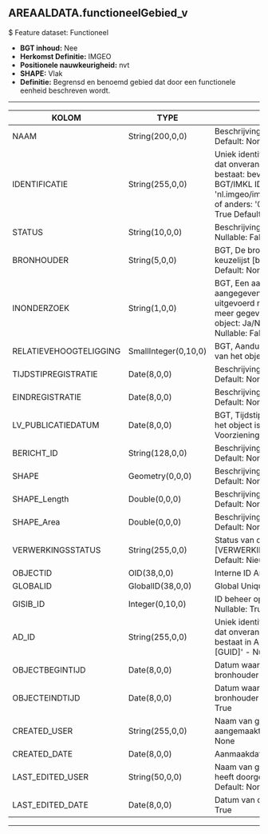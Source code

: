 ## AREAALDATA.functioneelGebied_v

$ Feature dataset: Functioneel

* __BGT inhoud:__ Nee
* __Herkomst Definitie:__ IMGEO
* __Positionele nauwkeurigheid:__ nvt
* __SHAPE:__ Vlak
* __Definitie:__ Begrensd en benoemd gebied dat door een functionele eenheid beschreven wordt.

***

|KOLOM                           |TYPE          	 |DEFINITIE|
|------                          |----               |-----    |
|NAAM                            |String(200,0,0)    |Beschrijving - keuzelijst [] Nullable: True Default: None|
|IDENTIFICATIE                   |String(255,0,0)    |Uniek identificatienummer voor het object dat onveranderlijk is zolang het object bestaat: bevat indien van toepassing BGT/IMKL ID in format 'nl.imgeo/imkl.bronhouderscode.LokaalID' of anders: '00000'.LokaalID - Nullable: True Default: None|
|STATUS                          |String(10,0,0)     |Beschrijving - keuzelijst [statusBestaand] Nullable: False Default: None|
|BRONHOUDER                      |String(5,0,0)      |BGT, De bronhoudercode van het object, keuzelijst [bronhouder] - Nullable: False Default: None|
|INONDERZOEK                     |String(1,0,0)      |BGT, Een aanduiding waarmee wordt aangegeven dat een onderzoek wordt uitgevoerd naar de juistheid van een of meer gegevens van het betreffende object: Ja/Nee, keuzelijst [jaNee] Nullable: False Default: N|
|RELATIEVEHOOGTELIGGING          |SmallInteger(0,10,0)|BGT, Aanduiding voor de relatieve hoogte van het object - Nullable: False Default: 0|
|TIJDSTIPREGISTRATIE             |Date(8,0,0)        |Beschrijving - keuzelijst [] Nullable: True Default: None|
|EINDREGISTRATIE                 |Date(8,0,0)        |Beschrijving - keuzelijst [] Nullable: True Default: None|
|LV_PUBLICATIEDATUM              |Date(8,0,0)        |BGT, Tijdstip waarop deze instantie van het object is opgenomen in de Landelijke Voorziening - Nullable: True|
|BERICHT_ID                      |String(128,0,0)    |Beschrijving - keuzelijst [] Nullable: True Default: None|
|SHAPE                           |Geometry(0,0,0)    |Beschrijving: - keuzelijst [] Nullable: True Default: None|
|SHAPE_Length                    |Double(0,0,0)      |Beschrijving: - keuzelijst [] Nullable: True Default: None|
|SHAPE_Area                      |Double(0,0,0)      |Beschrijving: - keuzelijst [] Nullable: True Default: None|
|VERWERKINGSSTATUS               |String(255,0,0)    |Status van de gegevens, keuzelijst [VERWERKINGSSTATUS] - Nullable: False Default: Nieuw|
|OBJECTID                        |OID(38,0,0)        |Interne ID ArcGIS - Nullable: False|
|GLOBALID                        |GlobalID(38,0,0)   |Global Unique Identifier - Nullable: False|
|GISIB_ID                        |Integer(0,10,0)    |ID beheer openbare ruimte (GISIB) - Nullable: True|
|AD_ID                               |String(255,0,0)    |Uniek identificatienummer voor het object dat onveranderlijk is zolang het object bestaat in Areaaldata: in format 'AD.[GUID]' - Nullable: False Default: None|
|OBJECTBEGINTIJD                 |Date(8,0,0)        |Datum waarop het object bij de bronhouder is ontstaan - Nullable: True|
|OBJECTEINDTIJD                  |Date(8,0,0)        |Datum waarop het object bij de bronhouder niet meer geldig is - Nullable: True|
|CREATED_USER                    |String(255,0,0)    |Naam van gebruiker die de rij heeft aangemaakt - Nullable: True Default: None|
|CREATED_DATE                    |Date(8,0,0)        |Aanmaakdatum - Nullable: True|
|LAST_EDITED_USER                |String(50,0,0)     |Naam van gebruiker die de laatste mutatie heeft doorgevoerd - Nullable: True Default: None|
|LAST_EDITED_DATE                |Date(8,0,0)        |Datum van de laatste mutatie - Nullable: True|


***
